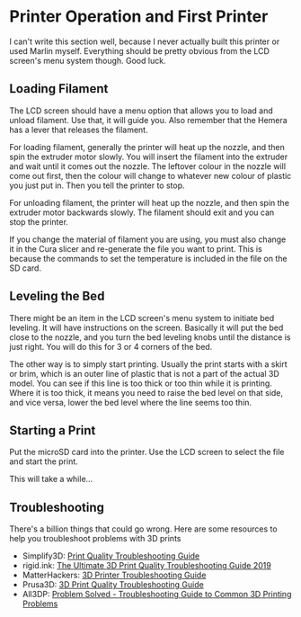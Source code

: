 # Printer Operation and First Printer

I can't write this section well, because I never actually built this printer or used Marlin myself. Everything should be pretty obvious from the LCD screen's menu system though. Good luck.

## Loading Filament

The LCD screen should have a menu option that allows you to load and unload filament. Use that, it will guide you. Also remember that the Hemera has a lever that releases the filament.

For loading filament, generally the printer will heat up the nozzle, and then spin the extruder motor slowly. You will insert the filament into the extruder and wait until it comes out the nozzle. The leftover colour in the nozzle will come out first, then the colour will change to whatever new colour of plastic you just put in. Then you tell the printer to stop.

For unloading filament, the printer will heat up the nozzle, and then spin the extruder motor backwards slowly. The filament should exit and you can stop the printer.

If you change the material of filament you are using, you must also change it in the Cura slicer and re-generate the file you want to print. This is because the commands to set the temperature is included in the file on the SD card.

## Leveling the Bed

There might be an item in the LCD screen's menu system to initiate bed leveling. It will have instructions on the screen. Basically it will put the bed close to the nozzle, and you turn the bed leveling knobs until the distance is just right. You will do this for 3 or 4 corners of the bed.

The other way is to simply start printing. Usually the print starts with a skirt or brim, which is an outer line of plastic that is not a part of the actual 3D model. You can see if this line is too thick or too thin while it is printing. Where it is too thick, it means you need to raise the bed level on that side, and vice versa, lower the bed level where the line seems too thin.

## Starting a Print

Put the microSD card into the printer. Use the LCD screen to select the file and start the print.

This will take a while...

## Troubleshooting

There's a billion things that could go wrong. Here are some resources to help you troubleshoot problems with 3D prints

 * Simplify3D: [Print Quality Troubleshooting Guide](https://www.simplify3d.com/support/print-quality-troubleshooting/)
 * rigid.ink: [The Ultimate 3D Print Quality Troubleshooting Guide 2019](https://rigid.ink/pages/ultimate-troubleshooting-guide)
 * MatterHackers: [3D Printer Troubleshooting Guide](https://www.matterhackers.com/articles/3d-printer-troubleshooting-guide)
 * Prusa3D: [3D Print Quality Troubleshooting Guide](https://www.prusa3d.com/print-quality-troubleshooting/)
 * All3DP: [Problem Solved - Troubleshooting Guide to Common 3D Printing Problems](https://all3dp.com/1/common-3d-printing-problems-troubleshooting-3d-printer-issues/)

